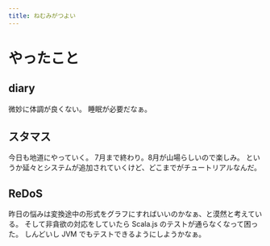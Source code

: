 ```yaml
---
title: ねむみがつよい
---
```


# やったこと

## diary

微妙に体調が良くない。
睡眠が必要だなぁ。

## スタマス

今日も地道にやっていく。
7月まで終わり。8月が山場らしいので楽しみ。
というか延々とシステムが追加されていくけど、どこまでがチュートリアルなんだ。

## ReDoS

昨日の悩みは変換途中の形式をグラフにすればいいのかなぁ、と漠然と考えている。
そして非貪欲の対応をしていたら Scala.js のテストが通らなくなって困った。
しんどいし JVM でもテストできるようにしようかなぁ。
